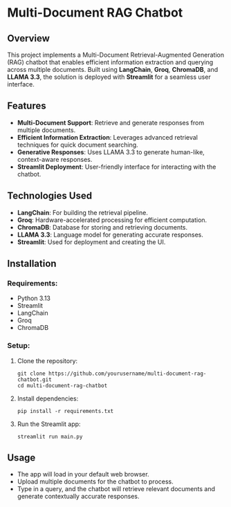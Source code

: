 # Multi-Document RAG Chatbot

## Overview
This project implements a Multi-Document Retrieval-Augmented Generation (RAG) chatbot that enables efficient information extraction and querying across multiple documents. Built using **LangChain**, **Groq**, **ChromaDB**, and **LLAMA 3.3**, the solution is deployed with **Streamlit** for a seamless user interface.

## Features
- **Multi-Document Support**: Retrieve and generate responses from multiple documents.
- **Efficient Information Extraction**: Leverages advanced retrieval techniques for quick document searching.
- **Generative Responses**: Uses LLAMA 3.3 to generate human-like, context-aware responses.
- **Streamlit Deployment**: User-friendly interface for interacting with the chatbot.

## Technologies Used
- **LangChain**: For building the retrieval pipeline.
- **Groq**: Hardware-accelerated processing for efficient computation.
- **ChromaDB**: Database for storing and retrieving documents.
- **LLAMA 3.3**: Language model for generating accurate responses.
- **Streamlit**: Used for deployment and creating the UI.

## Installation

### Requirements:
- Python 3.13
- Streamlit
- LangChain
- Groq
- ChromaDB

### Setup:
1. Clone the repository:
   ```
   git clone https://github.com/yourusername/multi-document-rag-chatbot.git
   cd multi-document-rag-chatbot
   ```
2. Install dependencies:
   ```
   pip install -r requirements.txt
   ```

3. Run the Streamlit app:
   ```
   streamlit run main.py
   ```

## Usage
- The app will load in your default web browser.
- Upload multiple documents for the chatbot to process.
- Type in a query, and the chatbot will retrieve relevant documents and generate contextually accurate responses.
